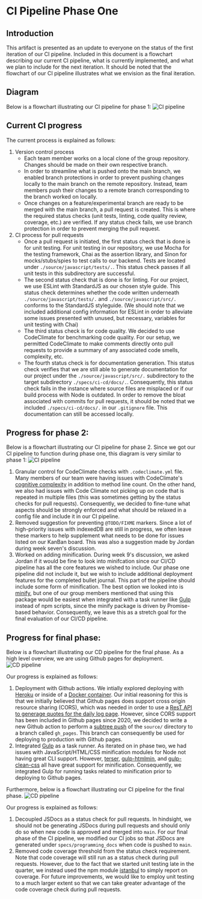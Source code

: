 # CI Pipeline Phase One
## Introduction
This artifact is presented as an update to everyone on the status of the first iteration of our CI pipeline.
Included in this document is a flowchart describing our current CI pipeline, what is currently implemented, and
what we plan to include for the next iteration. It should be noted that the flowchart of our CI pipeline illustrates
what we envision as the final iteration.

## Diagram
Below is a flowchart illustrating our CI pipeline for phase 1:
![CI pipeline](phase1.png)

## Current CI progress
The current process is explained as follows:
1. Version control process
   - Each team member works on a local clone of the group repository. Changes should be made on their own respective branch.
   - In order to streamline what is pushed onto the main branch, we enabled branch protections in order to prevent pushing changes locally to the main branch on the remote repository. Instead, team members push their changes to a remote branch corresponding to the branch worked on locally.
   - Once changes on a feature/experimental branch are ready to be merged with the main branch, a pull request is created. This is where the required status checks (unit tests, linting, code quality review, coverage, etc.) are verified. If any status check fails, we use branch protection in order to prevent merging the pull request.
2. CI process for pull requests
   - Once a pull request is initiated, the first status check that is done is for unit testing. For unit testing in our repository, we use Mocha for the testing framework, Chai as the assertion library, and Sinon for mocks/stubs/spies to test calls to our backend. Tests are located under `./source/javascript/tests/.`. This status check passes if all unit tests in this subdirectory are successful.
   - The second status check that is done is for linting. For our project, we use ESLint with StandardJS as our chosen style guide. This status check determines whether the code written underneath `./source/javascript/tests/.` and `./source/javascript/src/.` conforms to the StandardJS styleguide. (We should note that we included additional config information for ESLint in order to alleviate some issues presented with unused, but necessary, variables for unit testing with Chai)
   - The third status check is for code quality. We decided to use CodeClimate for benchmarking code quality. For our setup, we permitted CodeClimate to make comments directly onto pull requests to provide a summary of any associated code smells, complexity, etc.
   - The fourth status check is for documentation generation. This status check verifies that we are still able to generate documentation for our project under the `./source/javascript/src/.` subdirectory to the target subdirectory `./specs/ci-cd/docs/.`. Consequently, this status check fails in the instance where source files are misplaced or if our build process with Node is outdated. In order to remove the bloat associated with commits for pull requests, it should be noted that we included `./specs/ci-cd/docs/.` in our `.gitignore` file. This documentation can still be accessed locally.

## Progress for phase 2:
Below is a flowchart illustrating our CI pipeline for phase 2. Since we got our CI pipeline to function during phase one, this diagram is very similar to phase 1:
![CI pipeline](phase2.png)

1. Granular control for CodeClimate checks with `.codeclimate.yml` file. Many members of our team were having issues with CodeClimate's [cognitive complexity](https://docs.codeclimate.com/docs/cognitive-complexity) in addition to method line count. On the other hand, we also had issues with Code Climate not picking up on code that is repeated in multiple files (this was sometimes getting by the status checks for pull requests). Consequently, we decided to fine-tune what aspects should be strongly enforced and what should be relaxed in a config file and include it in our CI pipeline.
2. Removed suggestion for preventing `@TODO/FIXME` markers. Since a lot of high-priority issues with indexedDB are still in progress, we often leave these markers to help supplement what needs to be done for issues listed on our KanBan board. This was also a suggestion made by Jordan during week seven's discussion.
3. Worked on adding minification. During week 9's discussion, we asked Jordan if it would be fine to look into minifcation since our CI/CD pipeline has all the core features we wished to include. Our phase one pipeline did not include it, but we wish to include additional deployment features for the completed bullet journal. This part of the pipeline should include some form of minification. The best option we looked into is [minify](https://www.npmjs.com/package/minify), but one of our group members mentioned that using this package would be easiest when integrated with a task runner like [Gulp](https://gulpjs.com/) instead of npm scripts, since the minify package is driven by Promise-based behavior. Consequently, we leave this as a stretch goal for the final evaluation of our CI/CD pipeline.

## Progress for final phase:
Below is a flowchart illustrating our CD pipeline for the final phase. As a high level overview, we are using Github pages for deployment.
![CD pipeline](phase3_cd.png)

Our progress is explained as follows:
1. Deployment with Github actions. We intially explored deploying with [Heroku](https://devcenter.heroku.com/categories/deployment) or inside of a [Docker container](https://docs.docker.com/get-started/overview/). Our initial reasoning for this is that we initially believed that Github pages does support cross origin resource sharing (CORS), which was needed in order to use a [ResT API to generage quotes for the daily log page](https://github.com/lukePeavey/quotable). However, since CORS support has been included in Github pages since 2020, we decided to write a new Github action to perform a [subtree push](https://gist.github.com/SKempin/b7857a6ff6bddb05717cc17a44091202) of the `source/` directory to a branch called `gh_pages`. This branch can consequently be used for deploying to production with Github pages.
2. Integrated [Gulp](https://gulpjs.com/) as a task runner. As iterated on in phase two, we had issues with JavaScript/HTML/CSS minification modules for Node not having great CLI support. However, [terser](https://www.npmjs.com/package/terser), [gulp-htmlmin](https://www.npmjs.com/package/gulp-htmlmin), and [gulp-clean-css](https://www.npmjs.com/package/gulp-clean-css) all have great support for minification. Consequently, we integrated Gulp for running tasks related to minification prior to deploying to Github pages.


Furthermore, below is a flowchart illustrating our CI pipeline for the final phase.
![CD pipeline](phase3_ci.png)

Our progress is explained as follows:
1. Decoupled JSDocs as a status check for pull requests. In hindsight, we should not be generating JSDocs during pull requests and should only do so when new code is approved and merged into `main`. For our final phase of the CI pipeline, we modified our CI jobs so that JSDocs are generated under `specs/programming_docs` when code is pushed to `main`.
2. Removed code coverage threshold from the status check requirement. Note that code coverage will still run as a status check during pull requests. However, due to the fact that we started unit testing late in the quarter, we instead used the npm module [istanbul](https://www.npmjs.com/package/istanbul) to simply report on coverage. For future improvements, we would like to employ unit testing to a much larger extent so that we can take greater advantage of the code coverage check during pull requests.
